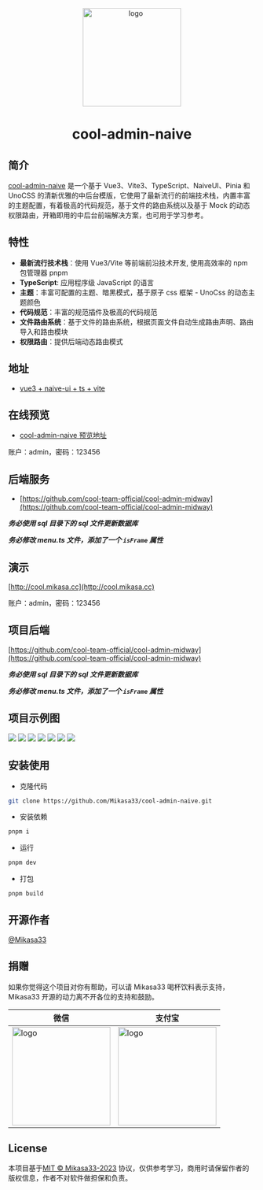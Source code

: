 <div align="center">
	<img width="200" alt="logo" src="https://github.com/Mikasa33/cool-admin-naive/assets/29498153/3413fcbd-04b7-4cac-b02f-fd9286f03f91">
	<h1>cool-admin-naive</h1>
</div>

## 简介

[cool-admin-naive](https://github.com/Mikasa33/cool-admin-naive) 是一个基于 Vue3、Vite3、TypeScript、NaiveUI、Pinia 和 UnoCSS 的清新优雅的中后台模版，它使用了最新流行的前端技术栈，内置丰富的主题配置，有着极高的代码规范，基于文件的路由系统以及基于 Mock 的动态权限路由，开箱即用的中后台前端解决方案，也可用于学习参考。

## 特性

- **最新流行技术栈**：使用 Vue3/Vite 等前端前沿技术开发, 使用高效率的 npm 包管理器 pnpm
- **TypeScript**: 应用程序级 JavaScript 的语言
- **主题**：丰富可配置的主题、暗黑模式，基于原子 css 框架 - UnoCss 的动态主题颜色
- **代码规范**：丰富的规范插件及极高的代码规范
- **文件路由系统**：基于文件的路由系统，根据页面文件自动生成路由声明、路由导入和路由模块
- **权限路由**：提供后端动态路由模式

## 地址

- [vue3 + naive-ui + ts + vite](https://github.com/Mikasa33/cool-admin-naive)

## 在线预览

- [cool-admin-naive 预览地址](http://cool.mikasa.cc)

账户：admin，密码：123456

## 后端服务

- [https://github.com/cool-team-official/cool-admin-midway](https://github.com/cool-team-official/cool-admin-midway)

***务必使用 sql 目录下的 sql 文件更新数据库***

***务必修改 menu.ts 文件，添加了一个 `isFrame` 属性***

## 演示

[http://cool.mikasa.cc](http://cool.mikasa.cc)

账户：admin，密码：123456

## 项目后端

[https://github.com/cool-team-official/cool-admin-midway](https://github.com/cool-team-official/cool-admin-midway)

***务必使用 sql 目录下的 sql 文件更新数据库***

***务必修改 menu.ts 文件，添加了一个 `isFrame` 属性***

## 项目示例图

![](https://github.com/Mikasa33/cool-admin-naive/assets/29498153/4035badd-ebbd-43a3-ab03-33450400da60)
![](https://github.com/Mikasa33/cool-admin-naive/assets/29498153/aa22adc7-38a7-46f0-a6e6-17c091f66b22)
![](https://github.com/Mikasa33/cool-admin-naive/assets/29498153/431b2876-c23d-443b-a93e-c8780ca85206)
![](https://github.com/Mikasa33/cool-admin-naive/assets/29498153/1704fa9b-ea1c-4b72-acfb-1d591dffe376)
![](https://github.com/Mikasa33/cool-admin-naive/assets/29498153/9ff59974-1665-4ac4-873a-da7f9d2e004d)
![](https://github.com/Mikasa33/cool-admin-naive/assets/29498153/e0a79dbc-7b13-45a1-ae0c-8e040464c661)
![](https://github.com/Mikasa33/cool-admin-naive/assets/29498153/85143af1-18dd-412e-9770-d1de5dba1433)

## 安装使用

- 克隆代码

```bash
git clone https://github.com/Mikasa33/cool-admin-naive.git
```

- 安装依赖

```bash
pnpm i
```

- 运行

```bash
pnpm dev
```

- 打包

```bash
pnpm build
```

## 开源作者

[@Mikasa33](https://github.com/Mikasa33)

## 捐赠

如果你觉得这个项目对你有帮助，可以请 Mikasa33 喝杯饮料表示支持，Mikasa33 开源的动力离不开各位的支持和鼓励。

| 微信 | 支付宝 |
| ----------- | ----------- |
|<img width="200" alt="logo" src="https://github.com/Mikasa33/cool-admin-naive/assets/29498153/55e5cf1a-e59c-4ac2-a330-2264f1d25005">|<img width="200" alt="logo" src="https://github.com/Mikasa33/cool-admin-naive/assets/29498153/6bb2470b-3514-4710-87a0-8f6aa012437a">|

## License

本项目基于[MIT © Mikasa33-2023](./LICENSE) 协议，仅供参考学习，商用时请保留作者的版权信息，作者不对软件做担保和负责。
